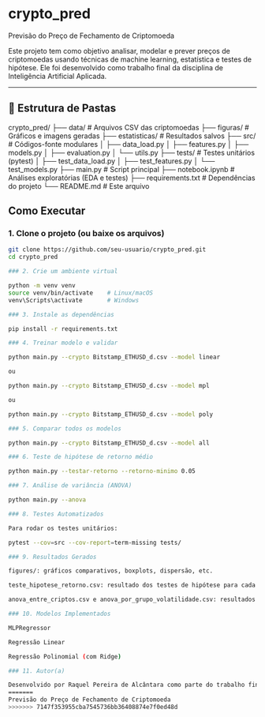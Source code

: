 # crypto_pred
Previsão do Preço de Fechamento de Criptomoeda

Este projeto tem como objetivo analisar, modelar e prever preços de criptomoedas usando técnicas de machine learning, estatística e testes de hipótese. Ele foi desenvolvido como trabalho final da disciplina de Inteligência Artificial Aplicada.

---

## 📁 Estrutura de Pastas

crypto_pred/
├── data/ # Arquivos CSV das criptomoedas
├── figuras/ # Gráficos e imagens geradas
├── estatisticas/ # Resultados salvos
├── src/ # Códigos-fonte modulares
│ ├── data_load.py
│ ├── features.py
│ ├── models.py
│ ├── evaluation.py
│ └── utils.py
├── tests/ # Testes unitários (pytest)
│ ├── test_data_load.py
│ ├── test_features.py
│ └── test_models.py
├── main.py # Script principal
├── notebook.ipynb # Análises exploratórias (EDA e testes)
├── requirements.txt # Dependências do projeto
└── README.md # Este arquivo

## Como Executar

### 1. Clone o projeto (ou baixe os arquivos)

```bash
git clone https://github.com/seu-usuario/crypto_pred.git
cd crypto_pred

### 2. Crie um ambiente virtual

python -m venv venv
source venv/bin/activate    # Linux/macOS
venv\Scripts\activate       # Windows

### 3. Instale as dependências

pip install -r requirements.txt

### 4. Treinar modelo e validar

python main.py --crypto Bitstamp_ETHUSD_d.csv --model linear

ou

python main.py --crypto Bitstamp_ETHUSD_d.csv --model mpl

ou 

python main.py --crypto Bitstamp_ETHUSD_d.csv --model poly

### 5. Comparar todos os modelos

python main.py --crypto Bitstamp_ETHUSD_d.csv --model all

### 6. Teste de hipótese de retorno médio

python main.py --testar-retorno --retorno-minimo 0.05

### 7. Análise de variância (ANOVA)

python main.py --anova

### 8. Testes Automatizados

Para rodar os testes unitários: 

pytest --cov=src --cov-report=term-missing tests/

### 9. Resultados Gerados

figures/: gráficos comparativos, boxplots, dispersão, etc.

teste_hipotese_retorno.csv: resultado dos testes de hipótese para cada criptomoeda

anova_entre_criptos.csv e anova_por_grupo_volatilidade.csv: resultados da ANOVA simples e agrupada

### 10. Modelos Implementados

MLPRegressor

Regressão Linear

Regressão Polinomial (com Ridge)

### 11. Autor(a)

Desenvolvido por Raquel Pereira de Alcântara como parte do trabalho final da Pós em IA Aplicada – Instituto Federal de Goiás (IFG).
=======
Previsão do Preço de Fechamento de Criptomoeda
>>>>>>> 7147f353955cba7545736bb36408874e7f0ed48d

